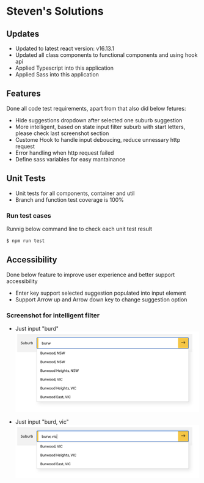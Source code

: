 # Steven's Solutions

## Updates
* Updated to latest react version: v16.13.1
* Updated all class components to functional components and using hook api
* Applied Typescript into this application
* Applied Sass into this application

## Features
Done all code test requirements, apart from that also did below fetures:
* Hide suggestions dropdown after selected one suburb suggestion
* More intelligent, based on state input filter suburb with start letters, please check last screenshot section
* Custome Hook to handle input deboucing, reduce unnessary http request
* Error handling when http request failed
* Define sass variables for easy mantainance

## Unit Tests
* Unit tests for all components, container and util
* Branch and function test coverage is 100%

### Run test cases
Runnig below command line to check each unit test result
```sh
$ npm run test
```

## Accessibility
Done below feature to improve user experience and better support accessibility
* Enter key support selected suggestion populated into input element
* Support Arrow up and Arrow down key to change suggestion option

### Screenshot for intelligent filter
* Just input "burd"
![Result1 image](./result1.png)

* Just input "burd, vic"
![Result1 image](./result2.png)
